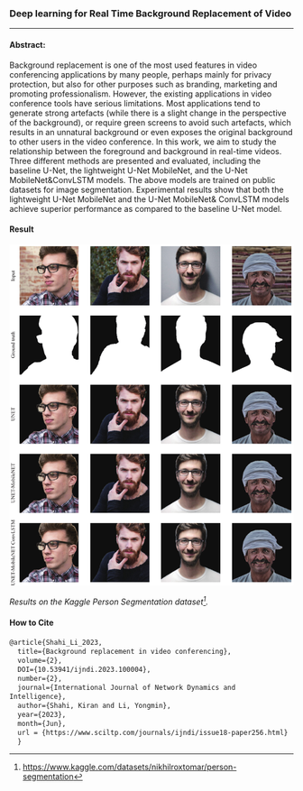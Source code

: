 ### Deep learning for Real Time Background Replacement of Video
---

#### Abstract: 

Background replacement is one of the most used features in video conferencing applications by many people, perhaps mainly for privacy protection, but also for other purposes such as branding, marketing and promoting professionalism. However, the existing applications in video conference tools have serious limitations. Most applications tend to generate strong artefacts (while there is a slight change in the perspective of the background), or require green screens to avoid such artefacts, which results in an unnatural background or even exposes the original background to other users in the video conference. In this work, we aim to study the relationship between the foreground and background in real-time videos. Three different methods are presented and evaluated, including the baseline U-Net, the lightweight U-Net MobileNet, and the U-Net MobileNet&ConvLSTM models. The above models are trained on public datasets for image segmentation. Experimental results show that both the lightweight U-Net MobileNet and the U-Net MobileNet& ConvLSTM models achieve superior performance as compared to the baseline U-Net model.

#### Result
![Result on Person segmentation dataset.](result/Person-Segmentation/result.jpg)

*Results on the Kaggle Person Segmentation dataset[^1].*

#### How to Cite
```
@article{Shahi_Li_2023, 
  title={Background replacement in video conferencing},
  volume={2},
  DOI={10.53941/ijndi.2023.100004},
  number={2},
  journal={International Journal of Network Dynamics and Intelligence}, 
  author={Shahi, Kiran and Li, Yongmin}, 
  year={2023}, 
  month={Jun},
  url = {https://www.sciltp.com/journals/ijndi/issue18-paper256.html}
  } 
```
[^1]: https://www.kaggle.com/datasets/nikhilroxtomar/person-segmentation
